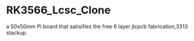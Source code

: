 # RK3566_Lcsc_Clone
a 50x50mm Pi board that satisifies the free 6 layer jlcpcb fabrication,3313 stackup.
